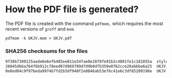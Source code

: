 # How the PDF file is generated?
The PDF file is created with the command `pdfmom,` which requires the most recent versions of `groff` and `mom`.

```shell
pdfmom -k UKJV.mom > UKJV.pdf
```

### SHA256 checksums for the files
```txt
9f38b7399125aade6e6efb485ee011e54fae0e2870fe91b2c4891fe1c181855a  stylesheet.mom
26045db6a764f6b912c78eed07d969709d7d9b0dfb359e0762cce20abbba6a25  UKJV.mom
0e0ed84c9f97beda9974b7fd2b5df940f2e0846ab53ef6c41e6c3df85209198e  UKJV.pdf
```
